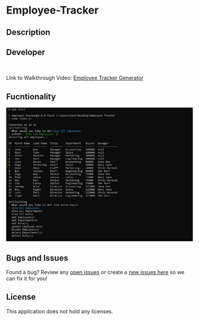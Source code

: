 # Employee-Tracker

## Description

  

## Developer 
 
<br>

Link to Walkthrough Video: [Employee Tracker Generator]()

## Fucntionality

![Screenshot](Assets/ViewAllEmployees.JPG)

## Bugs and Issues
Found a bug? Review any [open issues][open-issues] or create a [new issues here][new-issue] so we can fix it for you!

## License
This application does not hold any licenses.

[open-issues]: https://github.com/dbridgman1/Employee-Tracker/issues
[new-issue]: https://github.com/dbridgman1/Employee-Tracker/issues/new